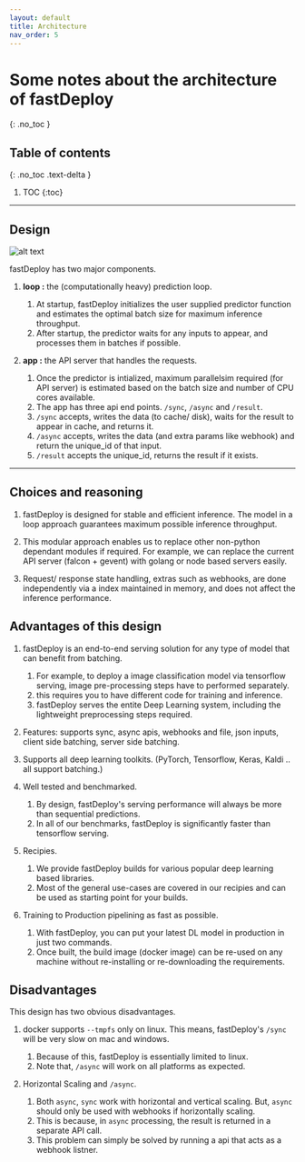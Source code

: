 ```yaml
---
layout: default
title: Architecture
nav_order: 5
---
```


# Some notes about the architecture of fastDeploy
{: .no_toc }

## Table of contents
{: .no_toc .text-delta }

1. TOC
{:toc}

---

## Design
![alt text](https://i.imgur.com/y6x4znY.png)


fastDeploy has two major components.

1. **loop :** the (computationally heavy) prediction loop.

    1. At startup, fastDeploy initializes the user supplied predictor function and estimates the optimal batch size for maximum inference throughput.
    2. After startup, the predictor waits for any inputs to appear, and processes them in batches if possible.

2. **app :** the API server that handles the requests. 

    1. Once the predictor is intialized, maximum parallelsim required (for API server) is estimated based on the batch size and number of CPU cores available.
    2. The app has three api end points. `/sync`, `/async` and `/result`.
    3. `/sync` accepts, writes the data (to cache/ disk), waits for the result to appear in cache, and returns it.
    4. `/async` accepts, writes the data (and extra params like webhook) and return the unique_id of that input.
    5. `/result` accepts the unique_id, returns the result if it exists.



---

## Choices and reasoning

1. fastDeploy is designed for stable and efficient inference. The model in a loop approach guarantees maximum possible inference throughput.

2. This modular approach enables us to replace other non-python dependant modules if required. For example, we can replace the current API server
(falcon + gevent) with golang or node based servers easily. 

3. Request/ response state handling, extras such as webhooks, are done independently via a index maintained in memory, and does not affect the inference performance.

## Advantages of this design

1. fastDeploy is an end-to-end serving solution for any type of model that can benefit from batching.
    1. For example, to deploy a image classification model via tensorflow serving, image pre-processing steps have to performed separately.
    2. this requires you to have different code for training and inference.
    3. fastDeploy serves the entite Deep Learning system, including the lightweight preprocessing steps required.

2. Features: supports sync, async apis, webhooks and file, json inputs, client side batching, server side batching.

3. Supports all deep learning toolkits. (PyTorch, Tensorflow, Keras, Kaldi ..  all support batching.)

3. Well tested and benchmarked.
    1. By design, fastDeploy's serving performance will always be more than sequential predictions.
    2. In all of our benchmarks, fastDeploy is significantly faster than tensorflow serving.

4. Recipies.
    1. We provide fastDeploy builds for various popular deep learning based libraries.
    2. Most of the general use-cases are covered in our recipies and can be used as starting point for your builds.

5. Training to Production pipelining as fast as possible.
    1. With fastDeploy, you can put your latest DL model in production in just two commands.
    2. Once built, the build image (docker image) can be re-used on any machine without re-installing or re-downloading the requirements.



## Disadvantages

This design has two obvious disadvantages.

1. docker supports `--tmpfs` only on linux. This means, fastDeploy's `/sync` will be very slow on mac and windows.
    1. Because of this, fastDeploy is essentially limited to linux.
    2. Note that, `/async` will work on all platforms as expected.

2. Horizontal Scaling and `/async`.
    1. Both `async`, `sync` work with horizontal and vertical scaling. But, `async` should only be used with webhooks if horizontally scaling.
    2. This is because, in `async` processing, the result is returned in a separate API call.
    3. This problem can simply be solved by running a api that acts as a webhook listner.
